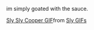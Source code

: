 im simply goated with the sauce.
<div class="tenor-gif-embed" data-postid="2409380888395014032" data-share-method="host" data-aspect-ratio="1.76596" data-width="100%"><a href="https://tenor.com/view/sly-sly-cooper-job-job-complete-job-done-gif-2409380888395014032">Sly Sly Cooper GIF</a>from <a href="https://tenor.com/search/sly-gifs">Sly GIFs</a></div> <script type="text/javascript" async src="https://tenor.com/embed.js"></script>
